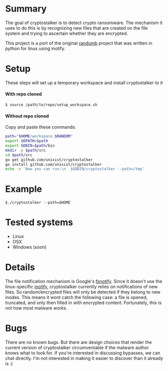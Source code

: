 # Summary

The goal of cryptostalker is to detect crypto ransomware. The mechanism it uses to do this is by recognizing new files that are created on the file system and trying to ascertain whether they are encrypted.

This project is a port of the original [randumb](github.com/unixist/randumb) project that was written in python for linux using inotify.

# Setup
These steps will set up a temporary workspace and install cryptostalker to it

#### With repo cloned

`$ source /path/to/repo/setup_workspace.sh`

#### Without repo cloned
Copy and paste these commands:

```bash
path="$HOME/workspace.$RANDOM"
export GOPATH=$path
export GOBIN=$path/bin
mkdir -p $path/src
cd $path/src
go get github.com/unixist/cryptostalker
go install github.com/unixist/cryptostalker
echo -e 'Now you can run:\n  $GOBIN/cryptostalker --path=/tmp'
```

# Example
    $./cryptostalker --path=$HOME

# Tested systems
* Linux
* OSX
* Windows (soon)

# Details
The file notification mechanism is Google's [fsnotify](https://github.com/fsnotify/fsnotify). Since it doesn't use the linux-specific [inotify](https://en.wikipedia.org/wiki/Inotify), cryptostalker currently relies on notifications of new files. So random/encrypted files will only be detected if they belong to new inodes. This means it wont catch the following case: a file is opened, truncated, and only then filled in with encrypted content. Fortunately, this is not how most malware works.

# Bugs
There are no known bugs. But there are design choices that render the current version of cryptostalker circumventable if the malware author knows what to look for. If you're interested in discussing bypasses, we can chat directly. I'm not interested in making it easier to discover than it already is :)

